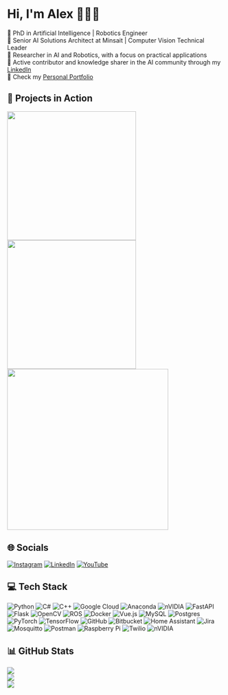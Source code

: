 # Hi, I'm Alex 🧑🏻‍💻 

🧠 PhD in Artificial Intelligence | Robotics Engineer <br/>
🤖 Senior AI Solutions Architect at Minsait | Computer Vision Technical Leader<br/>
🧪 Researcher in AI and Robotics, with a focus on practical applications<br/>
📢 Active contributor and knowledge sharer in the AI community through my [LinkedIn](https://www.linkedin.com/in/alejandro-sanchez-ferrer/)<br/>
💼 Check my [Personal Portfolio](https://asferrer.streamlit.app/)<br/>

## 🚀 Projects in Action
<div align="left">
  <img src="https://github.com/asferrer/Mask_RCNN-Cleansea/blob/main/assets/Detection.gif?raw=true" width="300" style="margin-right: 10px;"/>
  <img src="https://github.com/asferrer/asferrer/blob/main/demo-perrobot.gif" width="300" style="margin-right: 10px;"/>
  <img src="https://github.com/asferrer/asferrer/blob/main/demo-chess-robot.gif" width="375" style="margin-right: 10px;"/>
</div>

## 🌐 Socials
[![Instagram](https://img.shields.io/badge/Instagram-%23E4405F.svg?logo=Instagram&logoColor=white)](https://instagram.com/_saflex) [![LinkedIn](https://img.shields.io/badge/LinkedIn-%230077B5.svg?logo=linkedin&logoColor=white)](https://linkedin.com/in/alejandro-sanchez-ferrer/) [![YouTube](https://img.shields.io/badge/YouTube-%23FF0000.svg?logo=YouTube&logoColor=white)](https://youtube.com/@alejandrosanchezferrer9576) 

## 💻 Tech Stack
![Python](https://img.shields.io/badge/python-3670A0?style=flat&logo=python&logoColor=ffdd54) ![C#](https://img.shields.io/badge/c%23-%23239120.svg?style=flat&logo=csharp&logoColor=white) ![C++](https://img.shields.io/badge/c++-%2300599C.svg?style=flat&logo=c%2B%2B&logoColor=white) ![Google Cloud](https://img.shields.io/badge/GoogleCloud-%234285F4.svg?style=flat&logo=google-cloud&logoColor=white) ![Anaconda](https://img.shields.io/badge/Anaconda-%2344A833.svg?style=flat&logo=anaconda&logoColor=white) ![nVIDIA](https://img.shields.io/badge/cuda-000000.svg?style=flat&logo=nVIDIA&logoColor=green) ![FastAPI](https://img.shields.io/badge/FastAPI-005571?style=flat&logo=fastapi) ![Flask](https://img.shields.io/badge/flask-%23000.svg?style=flat&logo=flask&logoColor=white) ![OpenCV](https://img.shields.io/badge/opencv-%23white.svg?style=flat&logo=opencv&logoColor=white) ![ROS](https://img.shields.io/badge/ros-%230A0FF9.svg?style=flat&logo=ros&logoColor=white) ![Docker](https://img.shields.io/badge/docker-%230db7ed.svg?style=flat&logo=docker&logoColor=white) ![Vue.js](https://img.shields.io/badge/vue.js-%2335495e.svg?style=flat&logo=vuedotjs&logoColor=%234FC08D) ![MySQL](https://img.shields.io/badge/mysql-4479A1.svg?style=flat&logo=mysql&logoColor=white) ![Postgres](https://img.shields.io/badge/postgres-%23316192.svg?style=flat&logo=postgresql&logoColor=white) ![PyTorch](https://img.shields.io/badge/PyTorch-%23EE4C2C.svg?style=flat&logo=PyTorch&logoColor=white) ![TensorFlow](https://img.shields.io/badge/TensorFlow-%23FF6F00.svg?style=flat&logo=TensorFlow&logoColor=white) ![GitHub](https://img.shields.io/badge/github-%23121011.svg?style=flat&logo=github&logoColor=white) ![Bitbucket](https://img.shields.io/badge/bitbucket-%230047B3.svg?style=flat&logo=bitbucket&logoColor=white) ![Home Assistant](https://img.shields.io/badge/home%20assistant-%2341BDF5.svg?style=flat&logo=home-assistant&logoColor=white) ![Jira](https://img.shields.io/badge/jira-%230A0FFF.svg?style=flat&logo=jira&logoColor=white) ![Mosquitto](https://img.shields.io/badge/mosquitto-%233C5280.svg?style=flat&logo=eclipsemosquitto&logoColor=white) ![Postman](https://img.shields.io/badge/Postman-FF6C37?style=flat&logo=postman&logoColor=white) ![Raspberry Pi](https://img.shields.io/badge/-Raspberry_Pi-C51A4A?style=flat&logo=Raspberry-Pi) ![Twilio](https://img.shields.io/badge/Twilio-F22F46?style=flat&logo=Twilio&logoColor=white) ![nVIDIA](https://img.shields.io/badge/nVIDIA-%2376B900.svg?style=flat&logo=nVIDIA&logoColor=white)

## 📊 GitHub Stats
![](https://github-readme-stats.vercel.app/api?username=asferrer&theme=vision-friendly-dark&hide_border=true&include_all_commits=true&count_private=true)<br/>
![](https://nirzak-streak-stats.vercel.app/?user=asferrer&theme=vision-friendly-dark&hide_border=true)<br/>
![](https://github-readme-stats.vercel.app/api/top-langs/?username=asferrer&theme=vision-friendly-dark&hide_border=true&include_all_commits=true&count_private=true&layout=compact)
